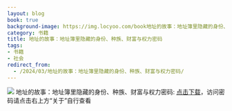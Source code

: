 ```yaml
---
layout: blog
book: true
background-image: https://img.locyoo.com/book地址的故事：地址簿里隐藏的身份、种族、财富与权力密码.jpg
category: 书籍
title: 地址的故事：地址簿里隐藏的身份、种族、财富与权力密码
tags:
- 书籍
- 社会
redirect_from:
  - /2024/03/地址的故事：地址簿里隐藏的身份、种族、财富与权力密码/
---
```

![](https://img.locyoo.com/book地址的故事：地址簿里隐藏的身份、种族、财富与权力密码.jpg)
地址的故事：地址簿里隐藏的身份、种族、财富与权力密码: <a name = "ref1" href="https://url18.ctfile.com/f/50983618-1269463363-7fb7a6?p=3619">点击下载</a>，访问密码请点击右上方“关于”自行查看